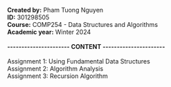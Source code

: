 <strong>Created by:</strong> Pham Tuong Nguyen</br>
<strong>ID:</strong> 301298505</br>
<strong>Course:</strong> COMP254 - Data Structures and Algorithms</br>
<strong>Academic year:</strong> Winter 2024</br></br>
<strong>---------------------- CONTENT ----------------------</strong></br></br>
Assignment 1: Using Fundamental Data Structures </br>
Assignment 2: Algorithm Analysis </br>
Assignment 3: Recursion Algorithm </br>

